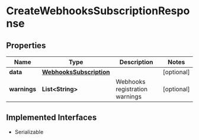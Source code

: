 

# CreateWebhooksSubscriptionResponse


## Properties

| Name | Type | Description | Notes |
|------------ | ------------- | ------------- | -------------|
|**data** | [**WebhooksSubscription**](WebhooksSubscription.md) |  |  [optional] |
|**warnings** | **List&lt;String&gt;** | Webhooks registration warnings |  [optional] |


## Implemented Interfaces

* Serializable



